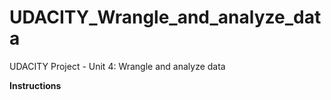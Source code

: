 # UDACITY_Wrangle_and_analyze_data
UDACITY Project - Unit 4: Wrangle and analyze data

**Instructions**


